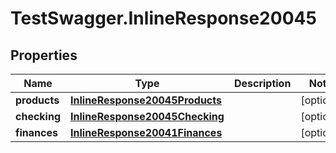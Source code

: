 # TestSwagger.InlineResponse20045

## Properties

Name | Type | Description | Notes
------------ | ------------- | ------------- | -------------
**products** | [**InlineResponse20045Products**](InlineResponse20045Products.md) |  | [optional] 
**checking** | [**InlineResponse20045Checking**](InlineResponse20045Checking.md) |  | [optional] 
**finances** | [**InlineResponse20041Finances**](InlineResponse20041Finances.md) |  | [optional] 



